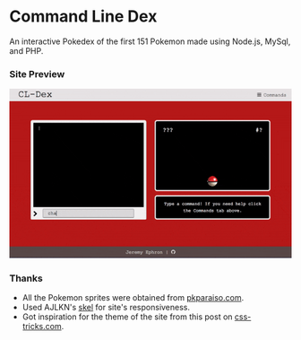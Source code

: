 # Command Line Dex
An interactive Pokedex of the first 151 Pokemon made using Node.js, MySql, and PHP.

### Site Preview

![Site Demo](docs/demo.gif)

### Thanks
- All the Pokemon sprites were obtained from [pkparaiso.com](https://pkparaiso.com).  
- Used AJLKN's [skel](https://skel.io) for site's responsiveness.  
- Got inspiration for the theme of the site from this post on [css-tricks.com](https://css-tricks.com/snippets/css/typewriter-effect/).
